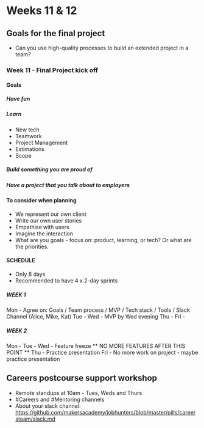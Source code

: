 # Weeks 11 & 12

## Goals for the final project
* Can you use high-quality processes to build an extended project in a team?

### Week 11 - Final Project kick off
#### Goals

##### Have fun

##### Learn
* New tech
* Teamwork
* Project Management
* Estimations
* Scope

##### Build something you are proud of

##### Have a project that you talk about to employers


#### To consider when planning
* We represent our own client
* Write our own user stories
* Empathise with users 
* Imagine the interaction
* What are you goals - focus on: product, learning, or tech? Or what are the priorities.

#### SCHEDULE
* Only 8 days
* Recommended to have 4 x 2-day sprints

##### WEEK 1
Mon - Agree on: Goals / Team process / MVP / Tech stack / Tools / Slack Channel (Alice, Mike, Kat)
Tue -
Wed - MVP by Wed evening
Thu -
Fri -
##### WEEK 2
Mon - 
Tue - 
Wed - Feature freeze ** NO MORE FEATURES AFTER THIS POINT ** 
Thu - Practice presentation
Fri - No more work on project - maybe practice presentation

## Careers postcourse support workshop
- Remote standups at 10am - Tues, Weds and Thurs
- #Careers and #Mentoring channels
- About your slack channel: https://github.com/makersacademy/jobhunters/blob/master/pills/careersteam/slack.md
